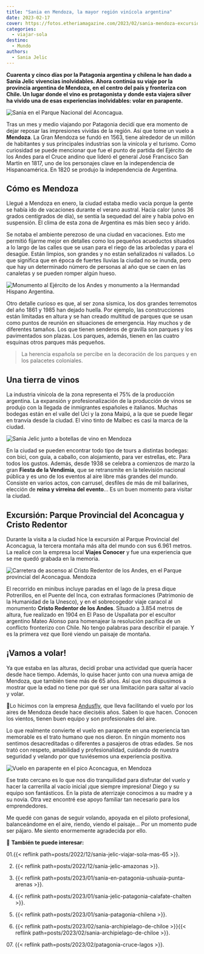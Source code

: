 ```yaml
---
title: "Sania en Mendoza, la mayor región vinícola argentina"
date: 2023-02-17
cover: https://fotos.etheriamagazine.com/2023/02/sania-mendoza-excursion.jpg
categories: 
  - viajar-sola
destino: 
  - Mundo
authors: 
  - Sania Jelic
---
```


**Cuarenta y cinco días por la Patagonia argentina y chilena le han dado a Sania Jelic 
vivencias inolvidables. Ahora continúa su viaje por la provincia argentina de Mendoza, 
en el centro del país y fronteriza con Chile. Un lugar donde el vino es protagonista y 
donde esta viajera silver ha vivido una de esas experiencias inolvidables: volar en 
parapente.** 

![Sania en el Parque Nacional del Aconcagua.](https://fotos.etheriamagazine.com/2023/02/sania-mendoza-excursion.jpg "Sania en el Parque Nacional del Aconcagua. © Sania Jelic")

Tras un mes y medio viajando por Patagonia decidí que era momento de dejar reposar las 
impresiones vividas de la región. Así que tome un vuelo a **Mendoza**. La Gran Mendoza 
se fundó en 1563, tiene alrededor de un millón de habitantes y sus principales 
industrias son la vinícola y el turismo. Como curiosidad se puede mencionar que fue el 
punto de partida del Ejército de los Andes para el Cruce andino que lideró el general 
José Francisco San Martín en 1817, uno de los personajes clave en la independencia de 
Hispanoamérica. En 1820 se produjo la independencia de Argentina. 

## Cómo es Mendoza

Llegué a Mendoza en enero, la ciudad estaba medio vacía porque la gente se había ido de 
vacaciones durante el verano austral. Hacía calor (unos 36 grados centígrados de día), 
se sentía la sequedad del aire y había polvo en suspensión. El clima de esta zona de 
Argentina es más bien seco y árido. 

Se notaba el ambiente perezoso de una ciudad en vacaciones. Esto me permitió fijarme 
mejor en detalles como los pequeños acueductos situados a lo largo de las calles que se 
usan para el riego de las arboledas y para el desagüe. Están limpios, son grandes y no 
están señalizados ni vallados. Lo que significa que en época de fuertes lluvias la 
ciudad no se inunda, pero que hay un determinado número de personas al año que se caen 
en las canaletas y se pueden romper algún hueso. 

![Monumento al Ejército de los Andes y monumento a la Hermandad Hispano Argentina.](https://fotos.etheriamagazine.com/2023/02/Mendoza-monumentos.jpg "Monumento al Ejército de los Andes y monumento a la Hermandad Hispano Argentina. © SJ")

Otro detalle curioso es que, al ser zona sísmica, los dos grandes terremotos del año 
1861 y 1985 han dejado huella. Por ejemplo, las construcciones están limitadas en altura 
y se han creado multitud de parques que se usan como puntos de reunión en situaciones de 
emergencia. Hay muchos y de diferentes tamaños. Los que tienen senderos de gravilla son 
parques y los pavimentados son plazas. Los parques, además, tienen en las cuatro 
esquinas otros parques más pequeños. 

> La herencia española se percibe en la decoración de los parques y en los palacetes 
> coloniales. 

## Una tierra de vinos

La industria vinícola de la zona representa el 75% de la producción argentina. La 
expansión y profesionalización de la producción de vinos se produjo con la llegada de 
inmigrantes españoles e italianos. Muchas bodegas están en el valle del Uci y la zona 
Maipú, a la que se puede llegar en tranvía desde la ciudad. El vino tinto de Malbec es 
casi la marca de la ciudad. 

![Sania Jelic junto a botellas de vino en Mendoza](https://fotos.etheriamagazine.com/2023/02/sania-bodegas-vinos.jpg "En Mendoza hay muchas bodegas que se pueden visitar para catar sus vinos. © SJ")

En la ciudad se pueden encontrar todo tipo de tours a distintas bodegas: con bici, con 
guía, a caballo, con alojamiento, para ver estrellas, etc. Para todos los gustos. 
Además, desde 1938 se celebra a comienzos de marzo la gran **Fiesta de la Vendimia**, 
que se retransmite en la televisión nacional pública y es uno de los eventos al aire 
libre más grandes del mundo. Consiste en varios actos, con carrusel, desfiles de más de 
mil bailarines, elección de **reina y virreina del evento**... Es un buen momento para 
visitar la ciudad. 

## Excursión: Parque Provincial del Aconcagua y Cristo Redentor

Durante la visita a la ciudad hice la excursión al Parque Provincial del Aconcagua, la 
tercera montaña más alta del mundo con sus 6.961 metros. La realicé con la empresa local 
**Viajes Conocer** y fue una experiencia que se me quedó grabada en la memoria. 

![Carretera de ascenso al Cristo Redentor de los Andes, en el Parque provincial del Aconcagua. Mendoza](https://fotos.etheriamagazine.com/2023/02/sania-mendoza-carretera-cristo-redentor.jpg "Carretera de ascenso al Cristo Redentor de los Andes. © SJ")

El recorrido en minibus incluye paradas en el lago de la presa dique Potrerillos, en el 
Puente del Inca, con extrañas formaciones (Patrimonio de la Humanidad de la Unesco), y 
en el sobrecogedor viaje caracol al monumento **Cristo Redentor de los Andes**. Situado 
a 3.854 metros de altura, fue realizado en 1904 en El Paso de Uspallata por el escultor 
argentino Mateo Alonso para homenajear la resolución pacífica de un conflicto fronterizo 
con Chile. No tengo palabras para describir el paraje. Y es la primera vez que lloré 
viendo un paisaje de montaña. 

## ¡Vamos a volar!

Ya que estaba en las alturas, decidí probar una actividad que quería hacer desde hace 
tiempo. Además, lo quise hacer junto con una nueva amiga de Mendoza, que también tiene 
más de 65 años. Así que nos dispusimos a mostrar que la edad no tiene por qué ser una 
limitación para saltar al vacío y volar. 

📍Lo hicimos con la empresa 
[Andusfly](https://andusfly.com.ar/?gclid=Cj0KCQiA2-2eBhClARIsAGLQ2RlOT_NygEH0-D3XGuTJdD3VvtnaNyqOw0REaAnLhEALw_wcB), 
que lleva facilitando el vuelo por los aires de Mendoza desde hace dieciséis años. Saben 
lo que hacen. Conocen los vientos, tienen buen equipo y son profesionales del aire. 

Lo que realmente convierte el vuelo en parapente en una experiencia tan memorable es el 
trato humano que nos dieron. En ningún momento nos sentimos desacreditadas o diferentes 
a pasajeros de otras edades. Se nos trató con respeto, amabilidad y profesionalidad, 
cuidando de nuestra seguridad y velando por que tuviésemos una experiencia positiva. 

![Vuelo en parapente en el pico Aconcagua, en Mendoza](https://fotos.etheriamagazine.com/2023/02/sania-vuelo-mendoza.jpg "Sania con su compañera preparadas para el vuelo. Carretera de ascenso al Cristo Redentor de los Andes. © Sania Jelic")

Ese trato cercano es lo que nos dio tranquilidad para disfrutar del vuelo y hacer la 
carrerilla al vacío inicial ¡que siempre impresiona! Diego y su equipo son fantásticos. 
En la pista de aterrizaje conocimos a su madre y a su novia. Otra vez encontré ese apoyo 
familiar tan necesario para los emprendedores. 

Me quedé con ganas de seguir volando, apoyada en el piloto profesional, balanceándome en 
el aire, riendo, viendo el paisaje… Por un momento pude ser pájaro. Me siento 
enormemente agradecida por ello. 

📌 **También te puede interesar:** 

01.{{< reflink path=posts/2022/12/sania-jelic-viajar-sola-mas-65 >}}. 

02. {{< reflink path=posts/2022/12/sania-jelic-amazonas >}}. 

03. {{< reflink path=posts/2023/01/sania-en-patagonia-ushuaia-punta-arenas >}}. 

04. {{< reflink path=posts/2023/01/sania-jelic-patagonia-calafate-chalten >}}. 

05. {{< reflink path=posts/2023/01/sania-patagonia-chilena >}}. 

06. {{< reflink path=posts/2023/02/sania-archipielago-de-chiloe >}}{{< reflink 
path=posts/2023/02/sania-archipielago-de-chiloe >}}. 

07\. {{< reflink path=posts/2023/02/patagonia-cruce-lagos >}}.
